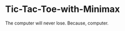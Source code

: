 Tic-Tac-Toe-with-Minimax
========================

The computer will never lose. Because, computer.
